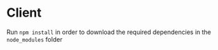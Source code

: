 # Client

Run `npm install` in order to download the required dependencies in the `node_modules` folder